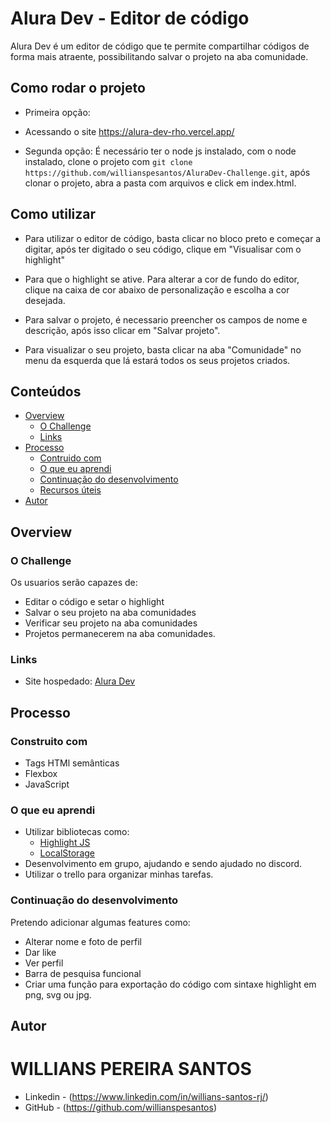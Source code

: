 # Alura Dev - Editor de código

Alura Dev é um editor de código que te permite compartilhar códigos de forma mais atraente, possibilitando salvar o projeto na aba comunidade.

## Como rodar o projeto

- Primeira opção:

- Acessando o site https://alura-dev-rho.vercel.app/

- Segunda opção:
É necessário ter o node js instalado, com o node instalado, clone o projeto com `git clone https://github.com/willianspesantos/AluraDev-Challenge.git`, após clonar o projeto, abra a pasta com arquivos e click em index.html.

## Como utilizar

- Para utilizar o editor de código, basta clicar no bloco preto e começar a digitar, após ter digitado o seu código, clique em "Visualisar com o highlight" 

 - Para que o highlight se ative. Para alterar a cor de fundo do editor, clique na caixa de cor abaixo de personalização e escolha a cor desejada. 
 
 - Para salvar o projeto, é necessario preencher os campos de nome e descrição, após isso clicar em "Salvar projeto". 

 - Para visualizar o seu projeto, basta clicar na aba "Comunidade" no menu da esquerda que lá estará todos os seus projetos criados.

## Conteúdos

- [Overview](#overview)
  - [O Challenge](#the-challenge)
  - [Links](#links)
- [Processo](#processo)
  - [Contruido com](#construido-com)
  - [O que eu aprendi](#oque-eu-aprendi)
  - [Continuação do desenvolvimento](#continuacao-do-desenvolvimento)
  - [Recursos úteis](#recursos-uteis)
- [Autor](#autor)

## Overview

### O Challenge

Os usuarios serão capazes de:

- Editar o código e setar o highlight
- Salvar o seu projeto na aba comunidades
- Verificar seu projeto na aba comunidades
- Projetos permanecerem na aba comunidades.

### Links

- Site hospedado: [Alura Dev](https://alura-dev-rho.vercel.app/)

## Processo

### Construito com

- Tags HTMl semânticas
- Flexbox
- JavaScript

### O que eu aprendi

- Utilizar bibliotecas como:
  - [Highlight JS](https://highlightjs.org/)
  - [LocalStorage](https://developer.mozilla.org/pt-BR/docs/Web/API/Window/localStorage)
- Desenvolvimento em grupo, ajudando e sendo ajudado no discord.
- Utilizar o trello para organizar minhas tarefas.

### Continuação do desenvolvimento

Pretendo adicionar algumas features como:

- Alterar nome e foto de perfil
- Dar like
- Ver perfil
- Barra de pesquisa funcional
- Criar uma função para exportação do código com sintaxe highlight em png, svg ou jpg.

## Autor

# WILLIANS PEREIRA SANTOS
- Linkedin - (https://www.linkedin.com/in/willians-santos-rj/) 
- GitHub - (https://github.com/willianspesantos)
